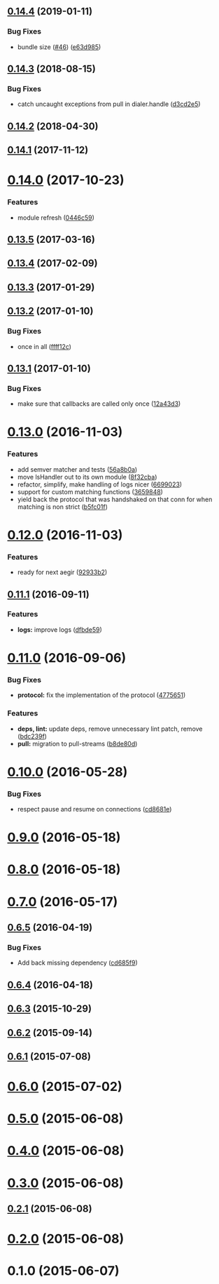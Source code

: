 <a name="0.14.4"></a>
## [0.14.4](https://github.com/multiformats/js-multistream-select/compare/v0.14.3...v0.14.4) (2019-01-11)


### Bug Fixes

* bundle size ([#46](https://github.com/multiformats/js-multistream-select/issues/46)) ([e63d985](https://github.com/multiformats/js-multistream-select/commit/e63d985))



<a name="0.14.3"></a>
## [0.14.3](https://github.com/multiformats/js-multistream-select/compare/v0.14.2...v0.14.3) (2018-08-15)


### Bug Fixes

* catch uncaught exceptions from pull in dialer.handle ([d3cd2e5](https://github.com/multiformats/js-multistream-select/commit/d3cd2e5))



<a name="0.14.2"></a>
## [0.14.2](https://github.com/multiformats/js-multistream-select/compare/v0.14.1...v0.14.2) (2018-04-30)



<a name="0.14.1"></a>
## [0.14.1](https://github.com/multiformats/js-multistream-select/compare/v0.14.0...v0.14.1) (2017-11-12)



<a name="0.14.0"></a>
# [0.14.0](https://github.com/multiformats/js-multistream-select/compare/v0.13.5...v0.14.0) (2017-10-23)


### Features

* module refresh ([0446c59](https://github.com/multiformats/js-multistream-select/commit/0446c59))



<a name="0.13.5"></a>
## [0.13.5](https://github.com/multiformats/js-multistream-select/compare/v0.13.4...v0.13.5) (2017-03-16)



<a name="0.13.4"></a>
## [0.13.4](https://github.com/multiformats/js-multistream-select/compare/v0.13.3...v0.13.4) (2017-02-09)



<a name="0.13.3"></a>
## [0.13.3](https://github.com/multiformats/js-multistream-select/compare/v0.13.2...v0.13.3) (2017-01-29)



<a name="0.13.2"></a>
## [0.13.2](https://github.com/multiformats/js-multistream-select/compare/v0.13.1...v0.13.2) (2017-01-10)


### Bug Fixes

* once in all ([ffff12c](https://github.com/multiformats/js-multistream-select/commit/ffff12c))



<a name="0.13.1"></a>
## [0.13.1](https://github.com/multiformats/js-multistream-select/compare/v0.13.0...v0.13.1) (2017-01-10)


### Bug Fixes

* make sure that callbacks are called only once ([12a43d3](https://github.com/multiformats/js-multistream-select/commit/12a43d3))



<a name="0.13.0"></a>
# [0.13.0](https://github.com/multiformats/js-multistream-select/compare/v0.12.0...v0.13.0) (2016-11-03)


### Features

* add semver matcher and tests ([56a8b0a](https://github.com/multiformats/js-multistream-select/commit/56a8b0a))
* move lsHandler out to its own module ([8f32cba](https://github.com/multiformats/js-multistream-select/commit/8f32cba))
* refactor, simplify, make handling of logs nicer ([6699023](https://github.com/multiformats/js-multistream-select/commit/6699023))
* support for custom matching functions ([3659848](https://github.com/multiformats/js-multistream-select/commit/3659848))
* yield back the protocol that was handshaked on that conn for when matching is non strict ([b5fc01f](https://github.com/multiformats/js-multistream-select/commit/b5fc01f))



<a name="0.12.0"></a>
# [0.12.0](https://github.com/multiformats/js-multistream-select/compare/v0.11.1...v0.12.0) (2016-11-03)


### Features

* ready for next aegir ([92933b2](https://github.com/multiformats/js-multistream-select/commit/92933b2))



<a name="0.11.1"></a>
## [0.11.1](https://github.com/multiformats/js-multistream-select/compare/v0.11.0...v0.11.1) (2016-09-11)


### Features

* **logs:** improve logs ([dfbde59](https://github.com/multiformats/js-multistream-select/commit/dfbde59))



<a name="0.11.0"></a>
# [0.11.0](https://github.com/multiformats/js-multistream-select/compare/v0.10.0...v0.11.0) (2016-09-06)


### Bug Fixes

* **protocol:** fix the implementation of the protocol ([4775651](https://github.com/multiformats/js-multistream-select/commit/4775651))


### Features

* **deps, lint:** update deps, remove unnecessary lint patch, remove ([bdc239f](https://github.com/multiformats/js-multistream-select/commit/bdc239f))
* **pull:** migration to pull-streams ([b8de80d](https://github.com/multiformats/js-multistream-select/commit/b8de80d))



<a name="0.10.0"></a>
# [0.10.0](https://github.com/multiformats/js-multistream-select/compare/v0.9.0...v0.10.0) (2016-05-28)


### Bug Fixes

* respect pause and resume on connections ([cd8681e](https://github.com/multiformats/js-multistream-select/commit/cd8681e))



<a name="0.9.0"></a>
# [0.9.0](https://github.com/multiformats/js-multistream-select/compare/v0.8.0...v0.9.0) (2016-05-18)



<a name="0.8.0"></a>
# [0.8.0](https://github.com/multiformats/js-multistream-select/compare/v0.7.0...v0.8.0) (2016-05-18)



<a name="0.7.0"></a>
# [0.7.0](https://github.com/multiformats/js-multistream-select/compare/v0.6.5...v0.7.0) (2016-05-17)



<a name="0.6.5"></a>
## [0.6.5](https://github.com/multiformats/js-multistream-select/compare/v0.6.4...v0.6.5) (2016-04-19)


### Bug Fixes

* Add back missing dependency ([cd685f9](https://github.com/multiformats/js-multistream-select/commit/cd685f9))



<a name="0.6.4"></a>
## [0.6.4](https://github.com/multiformats/js-multistream-select/compare/v0.6.3...v0.6.4) (2016-04-18)



<a name="0.6.3"></a>
## [0.6.3](https://github.com/multiformats/js-multistream-select/compare/v0.6.2...v0.6.3) (2015-10-29)



<a name="0.6.2"></a>
## [0.6.2](https://github.com/multiformats/js-multistream-select/compare/v0.6.1...v0.6.2) (2015-09-14)



<a name="0.6.1"></a>
## [0.6.1](https://github.com/multiformats/js-multistream-select/compare/v0.6.0...v0.6.1) (2015-07-08)



<a name="0.6.0"></a>
# [0.6.0](https://github.com/multiformats/js-multistream-select/compare/v0.5.0...v0.6.0) (2015-07-02)



<a name="0.5.0"></a>
# [0.5.0](https://github.com/multiformats/js-multistream-select/compare/v0.4.0...v0.5.0) (2015-06-08)



<a name="0.4.0"></a>
# [0.4.0](https://github.com/multiformats/js-multistream-select/compare/v0.3.0...v0.4.0) (2015-06-08)



<a name="0.3.0"></a>
# [0.3.0](https://github.com/multiformats/js-multistream-select/compare/v0.2.1...v0.3.0) (2015-06-08)



<a name="0.2.1"></a>
## [0.2.1](https://github.com/multiformats/js-multistream-select/compare/v0.2.0...v0.2.1) (2015-06-08)



<a name="0.2.0"></a>
# [0.2.0](https://github.com/multiformats/js-multistream-select/compare/v0.1.0...v0.2.0) (2015-06-08)



<a name="0.1.0"></a>
# 0.1.0 (2015-06-07)



